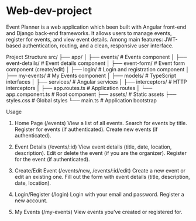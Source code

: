 # Web-dev-project
Event Planner is a web application which been built with Angular front-end and Django back-end frameworks. It allows users to manage events, register for events, and view event details. Among main features: JWT-based authentication, routing, and a clean, responsive user interface.

Project Structure
src/
├── app/
│   ├── events/                  # Events component
│   ├── event-details/           # Event details component
│   ├── event-form/              # Event form component (create/edit)
│   ├── login/                   # Login and registration component
│   ├── my-events/               # My Events component
│   ├── models/                  # TypeScript interfaces
│   ├── services/                # Angular services
│   ├── interceptors/            # HTTP interceptors
│   ├── app.routes.ts            # Application routes
│   └── app.component.ts         # Root component
├── assets/                      # Static assets
├── styles.css                   # Global styles
└── main.ts                      # Application bootstrap



Usage
1. Home Page (/events)
View a list of all events.
Search for events by title.
Register for events (if authenticated).
Create new events (if authenticated).

3. Event Details (/events/:id)
View event details (title, date, location, description).
Edit or delete the event (if you are the organizer).
Register for the event (if authenticated).

3. Create/Edit Event (/events/new, /events/:id/edit)
Create a new event or edit an existing one.
Fill out the form with event details (title, description, date, location).

4. Login/Register (/login)
Login with your email and password.
Register a new account.

5. My Events (/my-events)
View events you’ve created or registered for.






